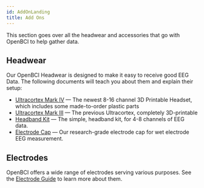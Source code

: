 ```yaml
---
id: AddOnLanding
title: Add Ons
---
```


This section goes over all the headwear and accessories that go with OpenBCI to help gather data.

## Headwear
Our OpenBCI Headwear is designed to make it easy to receive good EEG Data. The following documents will teach you about them and explain their setup:
* [Ultracortex Mark IV](04AddOns/01-Headwear/01-Ultracortex-Mark-IV.md) — The newest 8-16 channel 3D Printable Headset, which includes some made-to-order plastic parts
* [Ultracortex Mark III](04AddOns/01-Headwear/02-Ultracortex-Mark-III-Nova-Revised.md) — The previous Ultracortex, completely 3D-printable
* [Headband Kit](04AddOns/01-Headwear/03-Headband_Tutorial.md) — The simple, headband kit, for 4-8 channels of EEG data.
* [Electrode Cap](04AddOns/01-Headwear/04-Electrode_Cap_Tutorial.md) — Our research-grade electrode cap for wet electrode EEG measurement.

## Electrodes
OpenBCI offers a wide range of electrodes serving various purposes. See the [Electrode Guide](02-Electrodes/00-ElectrodesLanding.md) to learn more about them.
